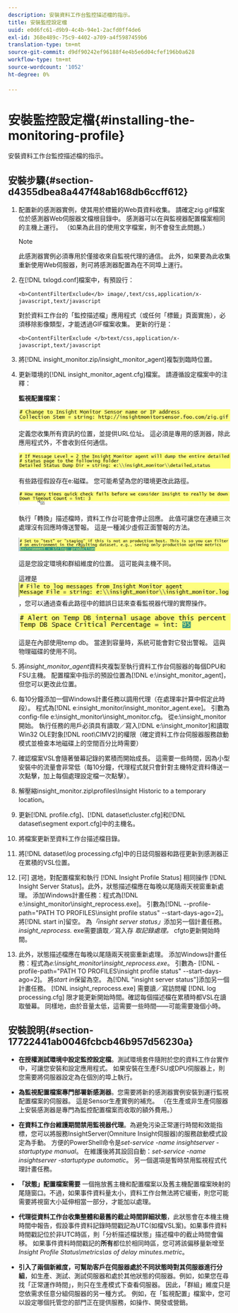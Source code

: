 ```yaml
---
description: 安裝資料工作台監控描述檔的指示。
title: 安裝監控設定檔
uuid: e0d6fc61-d9b9-4c4b-94e1-2acfd0ff4de6
exl-id: 368e489c-75c9-4402-a709-a4f5987459b6
translation-type: tm+mt
source-git-commit: d9df90242ef96188f4e4b5e6d04cfef196b0a628
workflow-type: tm+mt
source-wordcount: '1052'
ht-degree: 0%

---
```


# 安裝監控設定檔{#installing-the-monitoring-profile}

安裝資料工作台監控描述檔的指示。

## 安裝步驟{#section-d4355dbea8a447f48ab168db6ccff612}

1. 配置新的感測器實例，使其用於標籤的Web頁資料收集。 請確定zig.gif檔案位於感測器Web伺服器文檔根目錄中。 感測器可以在與監視器配置檔案相同的主機上運行。 （如果為此目的使用文字檔案，則不會發生此問題。）

   >[!NOTE]
   >
   >此感測器實例必須專用於僅接收來自監視代理的通信。 此外，如果要為此收集重新使用Web伺服器，則可將感測器配置為在不同埠上運行。

1. 在[!DNL txlogd.conf]檔案中，有預設行：

   ```
   <b>ContentFilterExclude</b> image/,text/css,application/x-javascript,text/javascript
   ```

   對於資料工作台的「監控描述檔」應用程式（或任何「標籤」頁面實施），必須移除影像類型，才能透過GIF檔案收集。 更新的行是：

   ```
   <b>ContentFilterExclude </b>text/css,application/x-javascript,text/javascript
   ```

1. 將[!DNL insight_monitor.zip/insight_monitor_agent]複製到臨時位置。
1. 更新環境的[!DNL insight_monitor_agent.cfg]檔案。 請遵循設定檔案中的注釋：

   **監視配置檔案：**

   ![](assets/monitor_agent_cfg_sensor.png)

   定義您收集所有資訊的位置，並提供URL位址。 這必須是專用的感測器，除此應用程式外，不會收到任何通信。

   ![](assets/monitor_agent_cfg_dump.png)

   有些路徑假設存在e:磁碟。 您可能希望為您的環境更改此路徑。

   ![](assets/monitor_agent_cfg_quickcheck.png)

   執行「轉換」描述檔時，資料工作台可能會停止回應。 此值可讓您在連續三次處理沒有回應時傳送警報。 這是一種減少虛假正面警報的方法。

   ![](assets/monitor_agent_cfg_groups.png)

   這是您設定環境和群組維度的位置。 這可能與主機不同。

   這裡是![](assets/monitor_agent_cfg_debug.png)，您可以通過查看此路徑中的錯誤日誌來查看監視器代理的實際操作。

   ![](assets/monitor_agent_cfg_tempdb.png)

   這是在內部使用temp db。 當達到容量時，系統可能會對它發出警報。 這與物理磁碟的使用不同。

1. 將&#x200B;*insight_monitor_agent*&#x200B;資料夾複製至執行資料工作台伺服器的每個DPU和FSU主機。 配置檔案中指示的預設位置為[!DNL e:\insight_monitor_agent]，但您可以更改此位置。

1. 每10分鐘添加一個Windows計畫任務以調用代理（在處理率計算中假定此時段）。 程式為[!DNL e:insight_monitor/insight_monitor_agent.exe]。 引數為config-file e:\insight_monitor\insight_monitor.cfg。 從e:\insight_monitor開始。 執行任務的用戶必須具有讀取／寫入[!DNL e:\insight_monitor]和讀取Win32 OLE對象[!DNL root\CIMV2]的權限（確定資料工作台伺服器服務啟動模式並檢查本地磁碟上的空間百分比時需要）

1. 確認檔案VSL會隨著螢幕記錄的累積而開始成長。 這需要一些時間，因為小型安裝中的流量會非常低（每10分鐘，代理程式就只會針對主機特定資料傳送一次點擊，加上每個處理設定檔一次點擊）。
1. 解壓縮insight_monitor.zip\profiles\Insight Historic to a temporary location。
1. 更新[!DNL profile.cfg]、[!DNL dataset\cluster.cfg]和[!DNL dataset\segment export.cfg]中的主機名。

1. 將檔案更新至資料工作台描述檔目錄。
1. 將[!DNL dataset\log processing.cfg]中的日誌伺服器和路徑更新到感測器正在累積的VSL位置。
1. [可] 選地，對配置檔案和執行 [!DNL Insight Profile Status] 相同操作 [!DNL Insight Server Status]。此外，狀態描述檔應在每晚以尾隨兩天視窗重新處理。 添加Windows計畫任務：程式為[!DNL e:\insight_monitor\insight_reprocess.exe]。 引數為[!DNL --profile-path="PATH TO PROFILES\insight profile status" --start-days-ago=2]。 將[!DNL start in]留空。 為&#x200B;*「insight server status」*&#x200B;添加另一個計畫任務。 *insight_reprocess.* exe需要讀取／寫入存 *取記錄處理。* cfgto更新開始時間。

1. 此外，狀態描述檔應在每晚以尾隨兩天視窗重新處理。 添加Windows計畫任務：程式為&#x200B;*e:\insight_monitor\insight_reprocess.exe*。 引數為- [!DNL -profile-path="PATH TO PROFILES\insight profile status" --start-days-ago=2]。 將&#x200B;*start in*&#x200B;保留為空。 為[!DNL "insight server status"]添加另一個計畫任務。 [!DNL insight_reprocess.exe] 需要讀／寫訪問權 [!DNL log processing.cfg] 限才能更新開始時間。確認每個描述檔在累積時都VSL在讀取螢幕。 同樣地，由於音量太低，這需要一些時間——可能需要幾個小時。

## 安裝說明{#section-17722441ab0046fcbcb46b957d56230a}

* **在授權測試環境中設定監控設定檔**。測試環境套件隨附於您的資料工作台實作中，可讓您安裝和設定應用程式。 如果安裝在生產FSU或DPU伺服器上，則您需要將伺服器設定為在個別的埠上執行。
* **為監視配置檔案專門部署新感測器**。您需要將新的感測器實例安裝到運行監視配置檔案的伺服器。 這是Sensor生產實例的補充。 （在生產或非生產伺服器上安裝感測器是專門為監控配置檔案而收取的額外費用。）
* **在資料工作台維護期間禁用監視器代理**。為避免污染正常運行時間和效能指標，您可以將服務InsightServer(Omniture Insight伺服器)的服務啟動模式設定為手動。 方便的PowerShell命令是&#x200B;*set-service -name insightserver -startuptype manual*。 在維護後將其設回自動：*set-service -name insightserver -startuptype automatic*。 另一個選項是暫時禁用監視程式代理計畫任務。
* **「狀態」配置檔案需要** 一個拖放舊主機和配置檔案以及舊主機配置檔案映射的尾隨窗口。不過，如果事件資料量太小，資料工作台無法將它緩衝，則您可能需要將視窗大小延伸相當一部分，才能加以處理。
* **代理從資料工作台收集整體和最舊的截止時間詳細狀態**，此狀態會在本機主機時間中報告，假設事件資料記錄時間戳記為UTC(如檔VSL案)。如果事件資料時間戳記位於非UTC時區，則「分析描述檔狀態」描述檔中的截止時間會偏移。 如果事件資料時間戳記的&#x200B;**所有**&#x200B;都位於相同時區，您可將該偏移量新增至&#x200B;*Insight Profile Status\metrics\as of delay minutes.metric*。

* **引入了兩個新維度，可幫助客戶在伺服器處於不同狀態時對其伺服器進行分組**，如生產、測試、測試伺服器和處於其他狀態的伺服器。例如，如果您在尋找「正常運作時間」，則只在生產模式下查看伺服器。 因此，「群組」維度只是您依需求任意分組伺服器的另一種方式。 例如，在「監視配置」檔案中，您可以設定哪個托管您的部門正在提供服務，如操作、開發或營銷。
